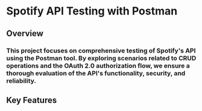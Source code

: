 # Spotify API Testing with Postman

## Overview
### This project focuses on comprehensive testing of Spotify's API using the Postman tool. By exploring scenarios related to CRUD operations and the OAuth 2.0 authorization flow, we ensure a thorough evaluation of the API's functionality, security, and reliability.

## Key Features
